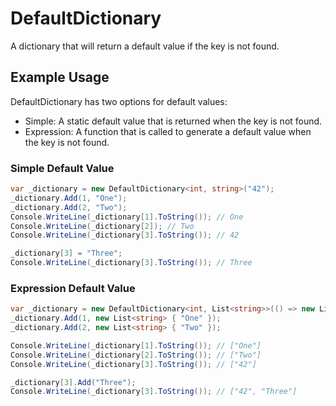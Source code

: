 # DefaultDictionary

A dictionary that will return a default value if the key is not found.

## Example Usage

DefaultDictionary has two options for default values:
- Simple: A static default value that is returned when the key is not found.
- Expression: A function that is called to generate a default value when the key is not found.

### Simple Default Value

```csharp
var _dictionary = new DefaultDictionary<int, string>("42");
_dictionary.Add(1, "One");
_dictionary.Add(2, "Two");
Console.WriteLine(_dictionary[1].ToString()); // One
Console.WriteLine(_dictionary[2]); // Two
Console.WriteLine(_dictionary[3].ToString()); // 42

_dictionary[3] = "Three";
Console.WriteLine(_dictionary[3].ToString()); // Three

```

### Expression Default Value

```csharp
var _dictionary = new DefaultDictionary<int, List<string>>(() => new List<string>() { "42" } );
_dictionary.Add(1, new List<string> { "One" });
_dictionary.Add(2, new List<string> { "Two" });

Console.WriteLine(_dictionary[1].ToString()); // ["One"]
Console.WriteLine(_dictionary[2].ToString()); // ["Two"]
Console.WriteLine(_dictionary[3].ToString()); // ["42"]

_dictionary[3].Add("Three");
Console.WriteLine(_dictionary[3].ToString()); // ["42", "Three"]

```
